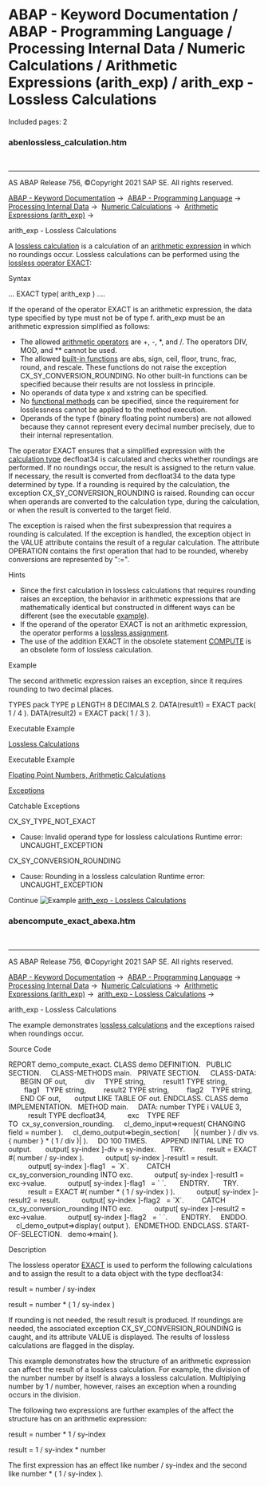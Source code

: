 # ABAP - Keyword Documentation / ABAP - Programming Language / Processing Internal Data / Numeric Calculations / Arithmetic Expressions (arith_exp) / arith_exp - Lossless Calculations

Included pages: 2


### abenlossless_calculation.htm

  

* * *

AS ABAP Release 756, ©Copyright 2021 SAP SE. All rights reserved.

[ABAP - Keyword Documentation](javascript:call_link\('abenabap.htm'\)) →  [ABAP - Programming Language](javascript:call_link\('abenabap_reference.htm'\)) →  [Processing Internal Data](javascript:call_link\('abenabap_data_working.htm'\)) →  [Numeric Calculations](javascript:call_link\('abencompute_expressions.htm'\)) →  [Arithmetic Expressions (arith\_exp)](javascript:call_link\('abapcompute_arith.htm'\)) → 

arith\_exp - Lossless Calculations

A [lossless calculation](javascript:call_link\('abenlossless_calculation_glosry.htm'\) "Glossary Entry") is a calculation of an [arithmetic expression](javascript:call_link\('abenarithmetic_expression_glosry.htm'\) "Glossary Entry") in which no roundings occur. Lossless calculations can be performed using the [lossless operator EXACT](javascript:call_link\('abenconstructor_expression_exact.htm'\)):

Syntax

... EXACT type( arith\_exp ) ....

If the operand of the operator EXACT is an arithmetic expression, the data type specified by type must not be of type f. arith\_exp must be an arithmetic expression simplified as follows:

-   The allowed [arithmetic operators](javascript:call_link\('abenarithmetic_operator_glosry.htm'\) "Glossary Entry") are +, \-, \*, and /. The operators DIV, MOD, and \*\* cannot be used.
-   The allowed [built-in functions](javascript:call_link\('abenbuiltin_function_glosry.htm'\) "Glossary Entry") are abs, sign, ceil, floor, trunc, frac, round, and rescale. These functions do not raise the exception CX\_SY\_CONVERSION\_ROUNDING. No other built-in functions can be specified because their results are not lossless in principle.
-   No operands of data type x and xstring can be specified.
-   No [functional methods](javascript:call_link\('abenfunctional_method_glosry.htm'\) "Glossary Entry") can be specified, since the requirement for losslessness cannot be applied to the method execution.
-   Operands of the type f (binary floating point numbers) are not allowed because they cannot represent every decimal number precisely, due to their internal representation.

The operator EXACT ensures that a simplified expression with the [calculation type](javascript:call_link\('abencalculation_type_glosry.htm'\) "Glossary Entry") decfloat34 is calculated and checks whether roundings are performed. If no roundings occur, the result is assigned to the return value. If necessary, the result is converted from decfloat34 to the data type determined by type. If a rounding is required by the calculation, the exception CX\_SY\_CONVERSION\_ROUNDING is raised. Rounding can occur when operands are converted to the calculation type, during the calculation, or when the result is converted to the target field.

The exception is raised when the first subexpression that requires a rounding is calculated. If the exception is handled, the exception object in the VALUE attribute contains the result of a regular calculation. The attribute OPERATION contains the first operation that had to be rounded, whereby conversions are represented by ":=".

Hints

-   Since the first calculation in lossless calculations that requires rounding raises an exception, the behavior in arithmetic expressions that are mathematically identical but constructed in different ways can be different (see the executable [example](javascript:call_link\('abencompute_exact_abexa.htm'\))).
-   If the operand of the operator EXACT is not an arithmetic expression, the operator performs a [lossless assignment](javascript:call_link\('abenlossless_assignment_glosry.htm'\) "Glossary Entry").
-   The use of the addition EXACT in the obsolete statement [COMPUTE](javascript:call_link\('abapcompute.htm'\)) is an obsolete form of lossless calculation.

Example

The second arithmetic expression raises an exception, since it requires rounding to two decimal places.

TYPES pack TYPE p LENGTH 8 DECIMALS 2.
DATA(result1) = EXACT pack( 1 / 4 ).
DATA(result2) = EXACT pack( 1 / 3 ).

Executable Example

[Lossless Calculations](javascript:call_link\('abencompute_exact_abexa.htm'\))

Executable Example

[Floating Point Numbers, Arithmetic Calculations](javascript:call_link\('abenfloating_point_numbers_abexa.htm'\))

[Exceptions](javascript:call_link\('abenabap_language_exceptions.htm'\))

Catchable Exceptions

CX\_SY\_TYPE\_NOT\_EXACT

-   Cause: Invalid operand type for lossless calculations
    Runtime error: UNCAUGHT\_EXCEPTION

CX\_SY\_CONVERSION\_ROUNDING

-   Cause: Rounding in a lossless calculation
    Runtime error: UNCAUGHT\_EXCEPTION

Continue
![Example](exa.gif "Example") [arith\_exp - Lossless Calculations](javascript:call_link\('abencompute_exact_abexa.htm'\))


### abencompute_exact_abexa.htm

  

* * *

AS ABAP Release 756, ©Copyright 2021 SAP SE. All rights reserved.

[ABAP - Keyword Documentation](javascript:call_link\('abenabap.htm'\)) →  [ABAP - Programming Language](javascript:call_link\('abenabap_reference.htm'\)) →  [Processing Internal Data](javascript:call_link\('abenabap_data_working.htm'\)) →  [Numeric Calculations](javascript:call_link\('abencompute_expressions.htm'\)) →  [Arithmetic Expressions (arith\_exp)](javascript:call_link\('abapcompute_arith.htm'\)) →  [arith\_exp - Lossless Calculations](javascript:call_link\('abenlossless_calculation.htm'\)) → 

arith\_exp - Lossless Calculations

The example demonstrates [lossless calculations](javascript:call_link\('abenlossless_calculation_glosry.htm'\) "Glossary Entry") and the exceptions raised when roundings occur.

Source Code

REPORT demo\_compute\_exact.
CLASS demo DEFINITION.
  PUBLIC SECTION.
    CLASS-METHODS main.
  PRIVATE SECTION.
    CLASS-DATA:
      BEGIN OF out,
        div     TYPE string,
        result1 TYPE string,
        flag1   TYPE string,
        result2 TYPE string,
        flag2    TYPE string,
      END OF out,
      output LIKE TABLE OF out.
ENDCLASS.
CLASS demo IMPLEMENTATION.
  METHOD main.
    DATA: number TYPE i VALUE 3,
          result TYPE decfloat34,
          exc    TYPE REF TO  cx\_sy\_conversion\_rounding.
    cl\_demo\_input=>request( CHANGING field = number ).
    cl\_demo\_output=>begin\_section(
      |{ number } / div vs. { number } \* ( 1 / div )| ).
    DO 100 TIMES.
      APPEND INITIAL LINE TO output.
      output\[ sy-index \]-div = sy-index.
      TRY.
          result = EXACT #( number / sy-index ).
          output\[ sy-index \]-result1 = result.
          output\[ sy-index \]-flag1   = \`X\`.
        CATCH cx\_sy\_conversion\_rounding INTO exc.
          output\[ sy-index \]-result1 = exc->value.
          output\[ sy-index \]-flag1   = \` \`.
      ENDTRY.
      TRY.
          result = EXACT #( number \* ( 1 / sy-index ) ).
          output\[ sy-index \]-result2 = result.
          output\[ sy-index \]-flag2   = \`X\`.
        CATCH cx\_sy\_conversion\_rounding INTO exc.
          output\[ sy-index \]-result2 = exc->value.
          output\[ sy-index \]-flag2   = \` \`.
      ENDTRY.
    ENDDO.
    cl\_demo\_output=>display( output ).  ENDMETHOD.
ENDCLASS.
START-OF-SELECTION.
  demo=>main( ).

Description

The lossless operator [EXACT](javascript:call_link\('abenconstructor_expression_exact.htm'\)) is used to perform the following calculations and to assign the result to a data object with the type decfloat34:

result = number / sy-index

result = number \* ( 1 / sy-index )

If rounding is not needed, the result result is produced. If roundings are needed, the associated exception CX\_SY\_CONVERSION\_ROUNDING is caught, and its attribute VALUE is displayed. The results of lossless calculations are flagged in the display.

This example demonstrates how the structure of an arithmetic expression can affect the result of a lossless calculation. For example, the division of the number number by itself is always a lossless calculation. Multiplying number by 1 / number, however, raises an exception when a rounding occurs in the division.

The following two expressions are further examples of the affect the structure has on an arithmetic expression:

result = number \* 1 / sy-index

result = 1 / sy-index \* number

The first expression has an effect like number / sy-index and the second like number \* ( 1 / sy-index ).
